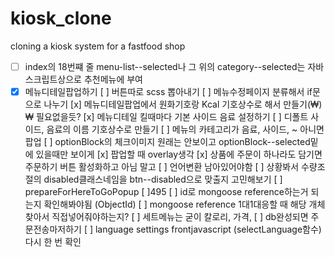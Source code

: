 # kiosk_clone
 cloning a kiosk system for a fastfood shop

- [ ] index의 18번쨰 줄 menu-list--selected나 그 위의 category--selected는 자바스크립트상으로 추천메뉴에 부여
- [x] 메뉴디테일팝업하기
[ ] 버튼따로 scss 뽑아내기
[ ] 메뉴수정페이지 분류해서 if문으로 나누기
[x] 메뉴디테일팝업에서 원화기호랑 Kcal 기호상수로 해서 만들기(&#8361;) ₩ 필요없을듯?
[x] 메뉴디테일 킬때마다 기본 사이드 음료 설정하기
[ ] 디폴트 사이드, 음료의 이름 기호상수로 만들기
[ ] 메뉴의 카테고리가 음료, 사이드, ~ 아니면 팝업
[ ] optionBlock의 체크이미지 원래는 안보이고 optionBlock--selected밑에 있을때만 보이게
[x] 팝업할 때 overlay생각
[x] 상품에 주문이 하나라도 담기면 주문하기 버튼 활성화하고 아님 말고
[ ] 언어변환 남아있어야함
[ ] 상황봐서 수량조절의 disabled클래스네임을 btn--disabled으로 맞출지 고민해보기
[ ] prepareForHereToGoPopup
[ ]495
[ ] id로 mongoose reference하는거 되는지 확인해봐야됨 (ObjectId)
[ ] mongoose reference 1대1대응할 때 해당 개체 찾아서 직접넣어줘야하는지?
[ ] 세트메뉴는 굳이 칼로리, 가격, 
[ ] db완성되면 주문전송마저하기
[ ] language settings frontjavascript (selectLanguage함수) 다시 한 번 확인
